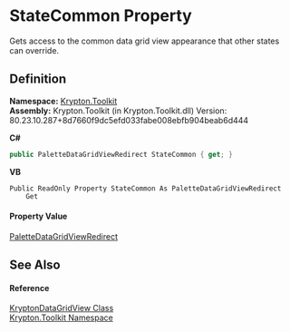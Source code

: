 # StateCommon Property


Gets access to the common data grid view appearance that other states can override.



## Definition
**Namespace:** <a href="79d2eac2-21f4-54ff-7552-b20c33c30600.md">Krypton.Toolkit</a>  
**Assembly:** Krypton.Toolkit (in Krypton.Toolkit.dll) Version: 80.23.10.287+8d7660f9dc5efd033fabe008ebfb904beab6d444

**C#**
``` C#
public PaletteDataGridViewRedirect StateCommon { get; }
```
**VB**
``` VB
Public ReadOnly Property StateCommon As PaletteDataGridViewRedirect
	Get
```



#### Property Value
<a href="ea91163e-137a-205f-1102-215735093cc4.md">PaletteDataGridViewRedirect</a>

## See Also


#### Reference
<a href="b763ad9e-a40e-a9d4-85a7-f45569078e74.md">KryptonDataGridView Class</a>  
<a href="79d2eac2-21f4-54ff-7552-b20c33c30600.md">Krypton.Toolkit Namespace</a>  
